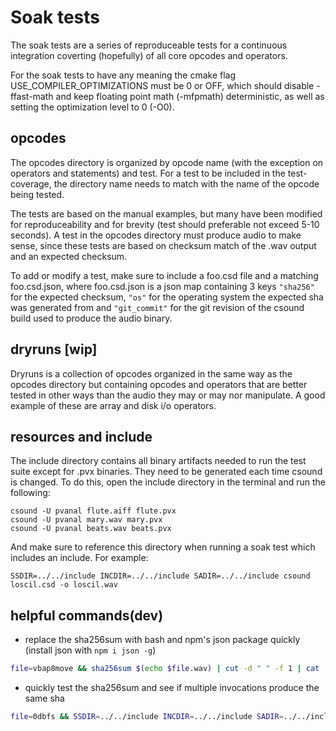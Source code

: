 # Soak tests

The soak tests are a series of reproduceable tests for a continuous integration coverting (hopefully) of all core opcodes and operators.

For the soak tests to have any meaning the cmake flag USE\_COMPILER\_OPTIMIZATIONS must be 0 or OFF, which should disable -ffast-math and keep floating point math (-mfpmath) deterministic, as well as setting the optimization level to 0 (-O0).

## opcodes

The opcodes directory is organized by opcode name (with the exception on operators and statements) and test. For a test to be included in the test-coverage, the directory name needs to match with the name of the opcode being tested.

The tests are based on the manual examples, but many have been modified for reproduceability and for brevity (test should preferable not exceed 5-10 seconds). A test in the opcodes directory must produce audio to make sense, since these tests are based on checksum match of the .wav output and an expected checksum.

To add or modify a test, make sure to include a foo.csd file and a matching foo.csd.json, where foo.csd.json is a json map containing 3 keys `"sha256"` for the expected checksum, `"os"` for the operating system the expected sha was generated from and `"git_commit"` for the git revision of the csound build used to produce the audio binary.

## dryruns [wip]

Dryruns is a collection of opcodes organized in the same way as the opcodes directory but containing opcodes and operators that are better tested in other ways than the audio they may or may nor manipulate. A good example of these are array and disk i/o operators.


## resources and include

The include directory contains all binary artifacts needed to run the test suite except for .pvx binaries. They need to be generated each time csound is changed. To do this, open the include directory in the terminal and run the following:

```
csound -U pvanal flute.aiff flute.pvx
csound -U pvanal mary.wav mary.pvx
csound -U pvanal beats.wav beats.pvx
```

And make sure to reference this directory when running a soak test which includes an include. For example:

```
SSDIR=../../include INCDIR=../../include SADIR=../../include csound loscil.csd -o loscil.wav
```


## helpful commands(dev)

- replace the sha256sum with bash and npm's json package quickly (install json with `npm i json -g`)

```bash
file=vbap8move && sha256sum $(echo $file.wav) | cut -d " " -f 1 | cat | { read sha256 ; json -I -f $file.csd.json -e "this.sha256="'"'$sha256'"';}
```

- quickly test the sha256sum and see if multiple invocations produce the same sha

```bash
file=0dbfs && SSDIR=../../include INCDIR=../../include SADIR=../../include csound $file.csd -o $file.wav --logfile=null -W -m0 && sha256sum $(echo $file.wav) | cut -d " " -f 1
```
